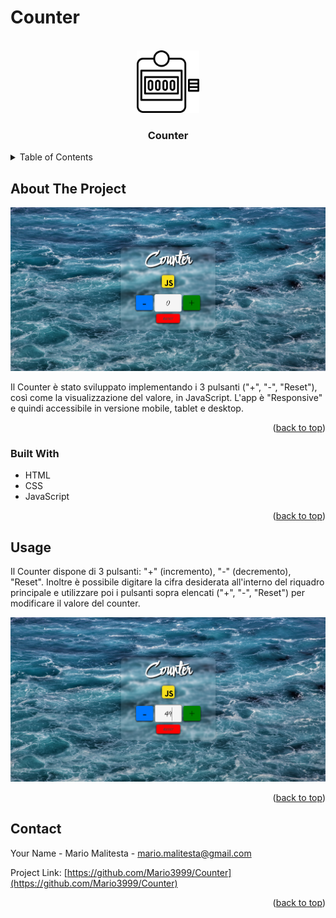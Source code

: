 # Counter

<div id="top"></div>
<!--
*** Thanks for checking out the Best-README-Template. If you have a suggestion
*** that would make this better, please fork the repo and create a pull request
*** or simply open an issue with the tag "enhancement".
*** Don't forget to give the project a star!
*** Thanks again! Now go create something AMAZING! :D
-->



<!-- PROJECT LOGO -->
<br />
<div align="center">
  <a href="https://github.com/Mario3999/Counter">
    <img src="assets/img/pitch-counter.png" alt="Logo" width="100" height="100">
  </a>

  <h3 align="center">Counter</h3>

</div>



<!-- TABLE OF CONTENTS -->
<details>
  <summary>Table of Contents</summary>
  <ol>
    <li>
      <a href="#about-the-project">About The Project</a>
      <ul>
        <li><a href="#built-with">Built With</a></li>
      </ul>
    </li>
    <li><a href="#usage">Usage</a></li>
    <li><a href="#contact">Contact</a></li>
  </ol>
</details>



<!-- ABOUT THE PROJECT -->
## About The Project

<img src="assets/img/Readme-Home.png" alt="" width="" height=""></img>

Il Counter è stato sviluppato implementando i 3 pulsanti ("+", "-", "Reset"), così come la visualizzazione del valore, in JavaScript. L'app è "Responsive" e quindi accessibile in versione mobile, tablet e desktop. 

<p align="right">(<a href="#top">back to top</a>)</p>



### Built With

* HTML
* CSS
* JavaScript

<p align="right">(<a href="#top">back to top</a>)</p>


<!-- USAGE EXAMPLES -->
## Usage

Il Counter dispone di 3 pulsanti: "+" (incremento), "-" (decremento), "Reset".
Inoltre è possibile digitare la cifra desiderata all'interno del riquadro principale e utilizzare poi i pulsanti sopra elencati ("+", "-", "Reset") per modificare il valore del counter.

<img src="assets/img/Readme-Value.png" alt="" width="" height=""></img>

<p align="right">(<a href="#top">back to top</a>)</p>


<!-- CONTACT -->
## Contact

Your Name - Mario Malitesta - mario.malitesta@gmail.com

Project Link: [https://github.com/Mario3999/Counter](https://github.com/Mario3999/Counter)

<p align="right">(<a href="#top">back to top</a>)</p>
